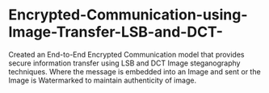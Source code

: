 # Encrypted-Communication-using-Image-Transfer-LSB-and-DCT-
Created an End-to-End Encrypted Communication model that provides secure information transfer using LSB and DCT Image steganography techniques. Where the message is embedded into an Image and sent or the Image is Watermarked to maintain authenticity of image.
